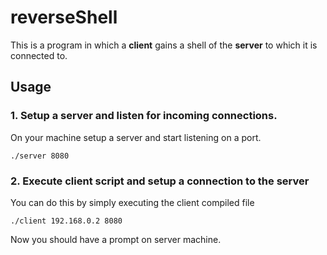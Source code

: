 # reverseShell
This is a program in which a 
**client**
gains a shell of the 
**server**
to which it is connected to.

## Usage
### 1. Setup a server and listen for incoming connections.
On your machine setup a server and start listening on a port.

``` 
./server 8080 
```

### 2. Execute client script and setup a connection to the server
You can do this by simply executing the client compiled file

```
./client 192.168.0.2 8080
```

Now you should have a prompt on server machine.

